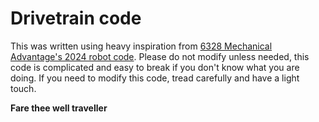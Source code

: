 # Drivetrain code
This was written using heavy inspiration from [6328 Mechanical Advantage's 2024 robot code](https://github.com/Mechanical-Advantage/RobotCode2024).
Please do not modify unless needed, this code is complicated and easy to break if you don't know what you are doing.
If you need to modify this code, tread carefully and have a light touch.

**Fare thee well traveller**
